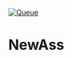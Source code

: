 [![Queue](https://github.com/pernillamoreno/NewAss/actions/workflows/Queue.yml/badge.svg)](https://github.com/pernillamoreno/NewAss/actions/workflows/Queue.yml)

# NewAss